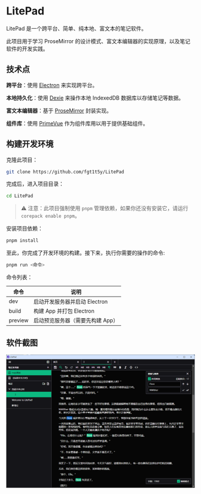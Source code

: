 # LitePad

LitePad 是一个跨平台、简单、纯本地、富文本的笔记软件。

此项目用于学习 ProseMirror 的设计模式、富文本编辑器的实现原理，以及笔记软件的开发实践。

## 技术点

**跨平台**：使用 [Electron](https://www.electronjs.org) 来实现跨平台。

**本地持久化**：使用 [Dexie](https://dexie.org/) 来操作本地 IndexedDB 数据库以存储笔记等数据。

**富文本编辑器**：基于 [ProseMirror](https://prosemirror.net) 封装实现。

**组件库**：使用 [PrimeVue](https://primevue.org/) 作为组件库用以用于提供基础组件。

## 构建开发环境

克隆此项目：

```sh
git clone https://github.com/fgt1t5y/LitePad
```

完成后，进入项目目录：

```sh
cd LitePad
```

> ⚠️ 注意：此项目强制使用 `pnpm` 管理依赖，如果你还没有安装它，请运行 `corepack enable pnpm`。

安装项目依赖：

```sh
pnpm install
```

至此，你完成了开发环境的构建。接下来，执行你需要的操作的命令:

```sh
pnpm run <命令>
```

命令列表：

| 命令    | 说明                             |
| ------- | -------------------------------- |
| dev     | 启动开发服务器并启动 Electron    |
| build   | 构建 App 并打包 Electron         |
| preview | 启动预览服务器（需要先构建 App） |

## 软件截图

![](/images/app2.png)
